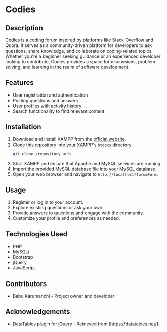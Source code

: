# Codies

## Description
Codies is a coding forum inspired by platforms like Stack Overflow and Quora. It serves as a community-driven platform for developers to ask questions, share knowledge, and collaborate on coding-related topics. Whether you're a beginner seeking guidance or an experienced developer looking to contribute, Codies provides a space for discussions, problem-solving, and learning in the realm of software development.

## Features
- User registration and authentication
- Posting questions and answers
- User profiles with activity history
- Search functionality to find relevant content

## Installation
1. Download and install XAMPP from the [official website](https://www.apachefriends.org/index.html).
2. Clone this repository into your XAMPP's `htdocs` directory.
    ```bash
    git clone <repository_url>
    ```
3. Start XAMPP and ensure that Apache and MySQL services are running.
4. Import the provided MySQL database file into your MySQL database.
5. Open your web browser and navigate to `http://localhost/forumForm`.

## Usage
1. Register or log in to your account.
2. Explore existing questions or ask your own.
3. Provide answers to questions and engage with the community.
4. Customize your profile and preferences as needed.

## Technologies Used
- PHP
- MySQLi
- Bootstrap
- jQuery
- JavaScript

## Contributors
- Babu Karumanchi - Project owner and developer

## Acknowledgements
- DataTables plugin for jQuery - Retrieved from [https://datatables.net/]


